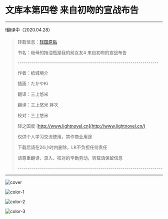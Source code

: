 # 文库本第四卷 来自初吻的宣战布告

---

❗翻译中（2020.04.28）

> 转载信息：[轻国原贴](https://www.lightnovel.cn/thread-1022112-1-1.html)
>
> 书名：继母的拖油瓶是我的前女友4 来自初吻的宣战布告
>
> \----------------------------------------------------------------------
>
> 作者：纸城境介
>
> 插画：たかやKi
>
> 翻译：三上悠米 
>
> 翻译：三上悠米  胖次
>
> 校对：三上悠米
>
> 轻之国度 [http://www.lightnovel.cn](http://www.lightnovel.cn/)
>
> 仅供个人学习交流使用，禁作商业用途
>
> 下载后请在24小时内删除，LK不负担任何责任
>
> 请尊重翻译、录入、校对的辛勤劳动，转载请保留信息
>
> \------------------------------------------------------------------------

---



![cover](https://gitee.com/tsureko-chinese/tsureko-chinese.github.io/raw/master/illustration/4/cover.jpg)

![color-1](https://gitee.com/tsureko-chinese/tsureko-chinese.github.io/raw/master/illustration/4/kuchie-001.jpg)

![color-2](https://gitee.com/tsureko-chinese/tsureko-chinese.github.io/raw/master/illustration/4/kuchie-002.jpg)

![color-3](https://gitee.com/tsureko-chinese/tsureko-chinese.github.io/raw/master/illustration/4/kuchie-003.jpg)
